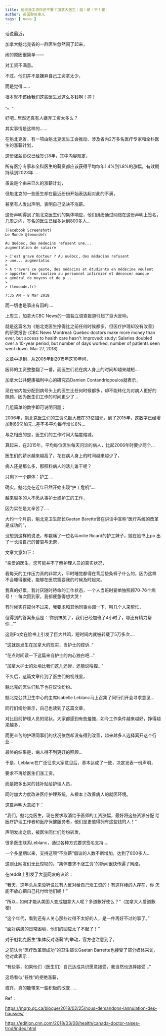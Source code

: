 ```yaml
---
title: 给你涨工资你还不要？加拿大医生：就！是！不！要！
author: 英国那些事儿
tags: [ news ]
---
```


话说最近，

加拿大魁北克省的一群医生忽然闹了起来，

闹的原因很简单——

对工资不满意。

不过，他们并不是嫌弃自己工资拿太少，

而是觉得……

根本就不该给我们这些医生发这么多钱啊！摔！

-。-

好吧…居然还真有人嫌弃工资太多么？

其实事情是这样的……

在魁北克省，有一项由魁北克医生工会推动、涉及省内2万多名医疗专家和全科医生的涨薪计划，

这份涨薪协议已经签订8年，其中内容规定，

所有医疗专家和全科医生的薪资都应该获得平均每年1.4%到1.8%的涨幅，有效期持续到2023年....

虽说是个由来已久的涨薪计划，

但魁北克的一些医生却在最近纷纷开始表达起对此的不满，

甚至有人发出声明，表明自己坚决不涨薪。

这份声明得到了魁北克医生们的集体响应，他们纷纷通过网络在这份声明上签名，
几周之内，签名的医生已经多达到800多人…

```
(Facebook Screenshot)
Le Monde @lemondefr

Au Québec, des médecins refusent une...
augmentation de salaire

> C'est grave docteur ? Au ouébcc, des médacins refusent
> une... augmentatio
>
> A travers ce geste, des médacins et étudiants en médecine veulent
> apporter leur soutien au personnel infirmier et dénoncer manque
> général de moyens et de p...
>
> (lemonde.fr)

7:35 AM - 8 Mar 2018
```

而一切也是事出有因的....

上周三，加拿大CBC News的一篇独立调查报道引起了巨大反响，

就是这篇名为《魁北克医生挣得比之前任何时候都多，但医疗护理却没有改善》
的研究报告 (CBC News Montreal: Quebec doctors make more money
than ever, but access to health care hasn't improved: study:
Salaries doubled over a 10-year period, but number of days
worked, number of patients seen went down. Mar 27, 2018)

文章中提到，从2005年到2015年这10年间，

医师的工资整整翻了一番，而医生们花在病人身上的时间却越来越短….

加拿大公共健康福利中心的研究员Damien Contandriopoulos就表示，

现在省内能分配到病号头上的医生比任何时候都多，却不能转化为对病人更好的
照顾，因为医生们工作的时间更少了...

几组简单的数字即可说明问题：

2006年，魁北克医生们的工资总额大概在33亿加元，到了2015年，这数字已经增
加到66亿加元…差不多平均每年增长8%...

与之相应的是，医生们的工作时间大幅度缩减，

算起来，在2015年，平均每位医生每天问诊的病人，比起2006年时要少两个...

医生们的薪水越来越高了，花在病人身上的时间越来越少了，

病人还是那么多，那照料病人的活儿谁干呢？

只剩下一个群体：护工….

确实，魁北克在近年已然开始出现“护工危机”....

越来越多的人不愿从事护士或护工的工作，

因为实在是太辛苦了....

大约一个月前，魁北克卫生部长Gaetan Barette曾在讲话中宣称“医疗系统的改革是成功的”，

没想到这样的说法，却戳痛了一位名叫milie Ricard的护工妹子，她在脸书上po
出了一长段自己的苦衷与无奈，

文章大意如下：

“亲爱的医生，您可能并不了解护理人员的真实状况，

我每天的工作压力真的非常大，平时睡觉都得在背后垫条裤子什么的，因为这样
不会睡得很死，能够在医院需要我的时候及时起来。

我真的好累，我讨厌随时待命的工作状态，一个人当班时要单独照顾70-76个病
号！！每次回到家，我都疲惫得想大哭！

有时候实在应付不过来，我要求和其他同事协调一下，叫几个人来帮忙，

但得到的答案永远是：‘你别搞笑了，我们已经加班了4小时了，哪还有精力帮
你...’”

这则Po文在脸书上引发了巨大共鸣，短时间内就被转载了5万多次....

“这就是发生在加拿大的现实，当护士的控诉..”

“花点时间读一下这篇来自护士的内心独白吧...”

“加拿大护士的处境比我们这儿还惨，还能说啥捏...”

不久后，这篇文章传到了医生们的视线里，

魁北克的医生们私下也在议论纷纷。

魁北克公共卫生中心的主席Isabelle Leblanc马上召集了同行们开会寻求意见...

同行们纷纷表示，自己也读到了这篇文章，

对比目前护理人员的现状，大家都感到有些羞愧，如今工作条件越来越好，挣得越来越多，

而更辛苦的护理同事们的状况依然却没有得到改善，越来越多人选择离开这个行业…

最终的结果是，病人得不到更好的照顾...

于是，Leblanc在广泛征求大家意见后，基本达成了一致，决定发表一份声明，

要求不再给医生们涨工资，

而是把多出来的钱补贴给护理人员，

同时加大力度改进医疗护理系统，从根本上改善病人的就医环境。

这篇声明大意如下：

“我们，魁北克医生，现在要求取消给予医师的工资涨幅，最好将这些资源分配
给医疗护理工作者和医疗保健服务者，他们是更值得拥有这些钱的人！”

声明发出之后，被医生同仁们纷纷转发，

很多医生联系Leblanc，通过各种方式要求签名支持....

一个多星期以来，支持这项“不涨薪”倡议的人数不断增加，达到了800多人...

这则让网友们无比惊叹的，“集体要求不涨工资”的新闻很快传遍了网络，

在reddit上引发了大量网友的议论：

“我天，这年头从来没听说过有人反对给自己涨工资的！有这样棒的人存在，你
怎能不放心把自己托付给他们呢！”

“所以…如何才能从美国人变成加拿大人呢？多道歉好使么？”（加拿大人爱道歉梗）

“这个年代，看到还有人关心那些过得不太好的人，是一件再好不过的事了。”

“面对病患的日常困境，他们的回应太了不起了！”

对于魁北克医生“集体反对涨薪”的举动，官方也注意到了，

之前认为“医疗改革很成功”的卫生部长Gaetan Barrette也接受了部分媒体采访，他对此表示：

“有些事，如果他们（医生们）自己达成共识愿意接受，我当然也选择接受...”

这场看似“任性”的拒绝涨薪，

或许，真的能带来一些积极的改变……

Ref：

https://mqrp.qc.ca/blogue/2018/02/25/nous-demandons-lannulation-des-hausses/

https://edition.cnn.com/2018/03/08/health/canada-doctor-raises-trnd/index.html
